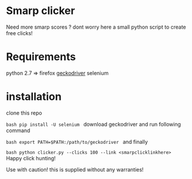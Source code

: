 # Smarp clicker

Need more smarp scores ? dont worry here a small python script to create free clicks!

# Requirements

python 2.7 =>
firefox
[geckodriver](https://github.com/mozilla/geckodriver/releases)
selenium

# installation

clone this repo

`bash
pip install -U selenium
`
download geckodriver and run following command

`bash
export PATH=$PATH:/path/to/geckodriver
`
and finally

`bash
python clicker.py --clicks 100 --link <smarpclicklinkhere>
`
Happy click hunting!

Use with caution! this is supplied without any warranties!
